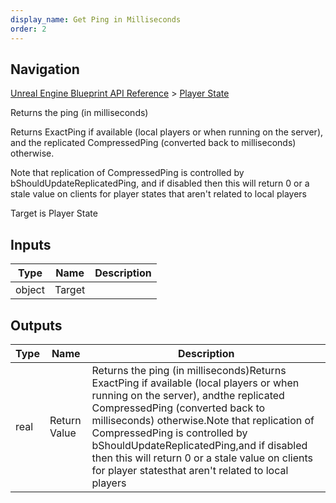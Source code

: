 ```yaml
---
display_name: Get Ping in Milliseconds
order: 2
---
```

## Navigation

[Unreal Engine Blueprint API Reference](https://dev.epicgames.com/documentation/en-us/unreal-engine/BlueprintAPI) > [Player State](https://dev.epicgames.com/documentation/en-us/unreal-engine/BlueprintAPI/PlayerState)

Returns the ping (in milliseconds)

Returns ExactPing if available (local players or when running on the server), and
the replicated CompressedPing (converted back to milliseconds) otherwise.

Note that replication of CompressedPing is controlled by bShouldUpdateReplicatedPing,
and if disabled then this will return 0 or a stale value on clients for player states
that aren't related to local players

Target is Player State

## Inputs

| Type | Name | Description |
| --- | --- | --- |
| object | Target |  |

## Outputs

| Type | Name | Description |
| --- | --- | --- |
| real | Return Value | Returns the ping (in milliseconds)Returns ExactPing if available (local players or when running on the server), andthe replicated CompressedPing (converted back to milliseconds) otherwise.Note that replication of CompressedPing is controlled by bShouldUpdateReplicatedPing,and if disabled then this will return 0 or a stale value on clients for player statesthat aren't related to local players |
